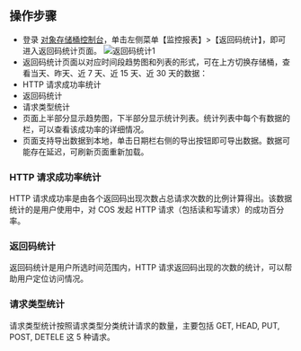 ## 操作步骤

- 登录 [对象存储桶控制台](https://console.cloud.tencent.com/cos5)，单击左侧菜单【监控报表】>【返回码统计】，即可进入返回码统计页面。
![返回码统计1](https://main.qcloudimg.com/raw/a734c5dc189adc7fa739baadb0b3c1e6.png)
- 返回码统计页面以对应时间段趋势图和列表的形式，可在上方切换存储桶，查看当天、昨天、近 7 天、近 15 天、近 30 天的数据：
 - HTTP 请求成功率统计
 - 返回码统计
 - 请求类型统计
- 页面上半部分显示趋势图，下半部分显示统计列表。统计列表中每个有数据的栏，可以查看该成功率的详细情况。
- 页面支持导出数据到本地，单击日期栏右侧的导出按钮即可导出数据。数据可能存在延迟，可刷新页面重新加载。

### HTTP 请求成功率统计
HTTP 请求成功率是由各个返回码出现次数占总请求次数的比例计算得出。该数据统计的是用户使用中，对 COS 发起 HTTP 请求（包括读和写请求）的成功百分率。
### 返回码统计
返回码统计是用户所选时间范围内，HTTP 请求返回码出现的次数的统计，可以帮助用户定位访问情况。
### 请求类型统计
请求类型统计按照请求类型分类统计请求的数量，主要包括 GET, HEAD, PUT, POST, DETELE 这 5 种请求。

